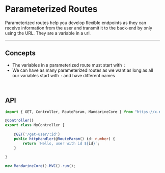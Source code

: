 # Parameterized Routes
Parameterized routes help you develop flexible endpoints as they can receive information from the user and transmit it to the back-end by only using the URL. They are a variable in a url.

----

## Concepts

- The variables in a parameterized route must start with `:`
- We can have as many parameterized routes as we want as long as all our variables start with `:` and have different names

&nbsp;

## API

```typescript
import { GET, Controller, RouteParam, MandarineCore } from "https://x.nest.land/MandarineTS@1.4.0/mod.ts";

@Controller()
export class MyController {
    
    @GET('/get-user/:id')
    public httpHandler(@RouteParam() id: number) {
        return `Hello, user with id ${id}`;
    }
    
}

new MandarineCore().MVC().run();
```
